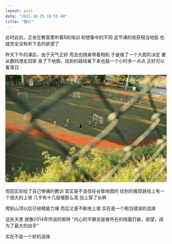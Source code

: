```yaml
---
layout: post
date: "2023-10-25 10:55:40"
title: "誰か"
---
```

此时此刻，正坐在教室里听着R的培训
和想象中的不同
这节课的收获相当地低
也就完全没有听下去的欲望了

昨天下午的课后，由于天气正好
而且也随身带着相机
于是做了一个大胆的决定
要从数码港走回家
查了下地图，给到的路线看下来也就一个小时多一点点
正好可以看落日

<img alt="School" src="/assets/posts/school.jpg" class="post-image black"/>

但现实却给了自己惨痛的教训
其实是不该信任谷歌地图的
给到的推荐路线上有一个很大的上坡
几乎有十几层楼那么高
加上穿了长裤

爬到山顶以后已经精疲力竭
而后又是不断地上坡
实在是一个相当错误的选择

这些天里
就像2014年所说的那样
“内心的平静总是被外在的喧嚣打破，欲望，成为了最大的凶手”

实在不是一个好的选择

